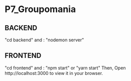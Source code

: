 # P7_Groupomania
 
## BACKEND
"cd backend" and : "nodemon server"

## FRONTEND
"cd frontend" and : "npm start" or "yarn start" 
Then, Open http://localhost:3000 to view it in your browser.





